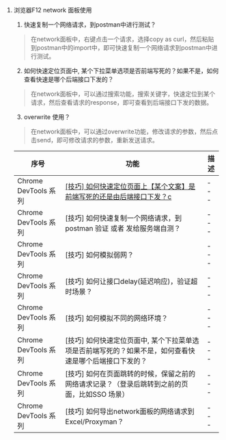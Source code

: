 
1. 浏览器F12 network 面板使用
    1. 快速复制一个网络请求，到postman中进行测试？
    > 在network面板中，右键点击一个请求，选择copy as curl，然后粘贴到postman中的import中，即可快速复制一个网络请求到postman中进行测试。
    
    2. 如何快速定位页面中, 某个下拉菜单选项是否前端写死的？如果不是，如何查看快速是哪个后端接口下发的？
    > 在network面板中，可以通过搜索功能，搜索关键字，快速定位到某个请求，然后查看请求的response，即可查看到后端接口下发的数据。

    3. overwrite 使用？
    > 在network面板中，可以通过overwrite功能，修改请求的参数，然后点击send，即可修改请求的参数，重新发送请求。


    | 序号 | 功能 | 描述 |
    | --- | --- | --- |
    | Chrome DevTools 系列 | [[技巧] 如何快速定位页面上【某个文案】是前端写死的还是由后端接口下发？c](https://www.bilibili.com/video/BV1rV6LYDE84/?vd_source=2dece32a8e94e096766844e40bb6a692) | --- |
    | Chrome DevTools 系列 | [技巧] 如何快速复制一个网络请求，到postman 验证 或者 发给服务端自测？ | --- |
    | Chrome DevTools 系列 | [技巧] 如何模拟弱网？ | --- |
    | Chrome DevTools 系列 | [技巧] 如何让接口delay(延迟响应)，验证超时场景？ | --- |
    | Chrome DevTools 系列 | [技巧] 如何模拟不同的网络环境？ | --- |
    | Chrome DevTools 系列 | [技巧] 如何快速定位页面中, 某个下拉菜单选项是否前端写死的？如果不是，如何查看快速是哪个后端接口下发的？ | --- |
    | Chrome DevTools 系列 | [技巧] 如何在页面跳转的时候，保留之前的网络请求记录？（登录后跳转到之前的页面，比如SSO 场景） | --- |
    | Chrome DevTools 系列 | [技巧] 如何导出network面板的网络请求到 Excel/Proxyman？ | --- |
